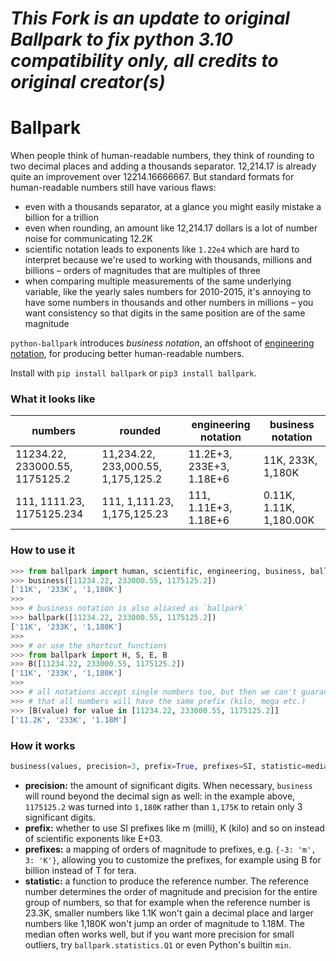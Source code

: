 # *This Fork is an update to original Ballpark to fix python 3.10 compatibility only, all credits to original creator(s)*

# Ballpark

When people think of human-readable numbers, they think of rounding to two decimal places and adding a thousands separator. 12,214.17 is already quite an improvement over 12214.16666667. But standard formats for human-readable numbers still have various flaws:

* even with a thousands separator, at a glance you might easily mistake a billion for a trillion
* even when rounding, an amount like 12,214.17 dollars is a lot of number noise for communicating 12.2K
* scientific notation leads to exponents like `1.22e4` which are hard to interpret because we're used to working with thousands, millions and billions – orders of magnitudes that are multiples of three
* when comparing multiple measurements of the same underlying variable, like the yearly sales numbers for 2010-2015, it's annoying to have some numbers in thousands and other numbers in millions – you want consistency so that digits in the same position are of the same magnitude

`python-ballpark` introduces _business notation_, an offshoot of [engineering notation](https://en.wikipedia.org/wiki/Engineering_notation), for producing better human-readable numbers.

Install with `pip install ballpark` or `pip3 install ballpark`.

### What it looks like

| numbers                        | rounded                            | engineering notation     | **business notation**   |
| ------------------------------ | ---------------------------------- | ------------------------ | ----------------------- |
| 11234.22, 233000.55, 1175125.2 | 11,234.22, 233,000.55, 1,175,125.2 | 11.2E+3, 233E+3, 1.18E+6 | 11K, 233K, 1,180K       |
| 111, 1111.23, 1175125.234      | 111, 1,111.23, 1,175,125.23        | 111, 1.11E+3, 1.18E+6    | 0.11K, 1.11K, 1,180.00K |

### How to use it

```python
>>> from ballpark import human, scientific, engineering, business, ballpark
>>> business([11234.22, 233000.55, 1175125.2])
['11K', '233K', '1,180K']
>>>
>>> # business notation is also aliased as `ballpark`
>>> ballpark([11234.22, 233000.55, 1175125.2])
['11K', '233K', '1,180K']
>>>
>>> # or use the shortcut functions
>>> from ballpark import H, S, E, B
>>> B([11234.22, 233000.55, 1175125.2])
['11K', '233K', '1,180K']
>>>
>>> # all notations accept single numbers too, but then we can't guarantee
>>> # that all numbers will have the same prefix (kilo, mega etc.)
>>> [B(value) for value in [11234.22, 233000.55, 1175125.2]]
['11.2K', '233K', '1.18M']
```

### How it works

```python
business(values, precision=3, prefix=True, prefixes=SI, statistic=median)
```

* **precision:** the amount of significant digits. When necessary, `business` will round beyond the decimal sign as well: in the example above, `1175125.2` was turned into `1,180K` rather than `1,175K` to retain only 3 significant digits.
* **prefix:** whether to use SI prefixes like m (milli), K (kilo) and so on instead of scientific exponents like E+03.
* **prefixes:** a mapping of orders of magnitude to prefixes, e.g. `{-3: 'm', 3: 'K'}`, allowing you to customize the prefixes, for example using B for billion instead of T for tera.
* **statistic:** a function to produce the reference number. The reference number determines the order of magnitude and precision for the entire group of numbers, so that for example when the reference number is 23.3K, smaller numbers like 1.1K won't gain a decimal place and larger numbers like 1,180K won't jump an order of magnitude to 1.18M. The median often works well, but if you want more precision for small outliers, try `ballpark.statistics.Q1` or even Python's builtin `min`.
